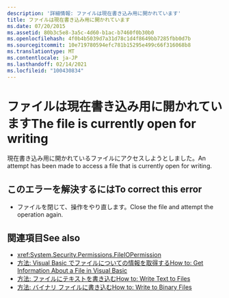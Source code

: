 ```yaml
---
description: '詳細情報: ファイルは現在書き込み用に開かれています'
title: ファイルは現在書き込み用に開かれています
ms.date: 07/20/2015
ms.assetid: 80b3c5e8-3a5c-4d60-b1ac-b7460f0b30b0
ms.openlocfilehash: 4f0b4b5039d7a31d78c1d4f8649bb7285fbb0d7b
ms.sourcegitcommit: 10e719780594efc781b15295e499c66f316068b8
ms.translationtype: MT
ms.contentlocale: ja-JP
ms.lasthandoff: 02/14/2021
ms.locfileid: "100430834"
---
```

# <a name="the-file-is-currently-open-for-writing"></a><span data-ttu-id="a7798-103">ファイルは現在書き込み用に開かれています</span><span class="sxs-lookup"><span data-stu-id="a7798-103">The file is currently open for writing</span></span>

<span data-ttu-id="a7798-104">現在書き込み用に開かれているファイルにアクセスしようとしました。</span><span class="sxs-lookup"><span data-stu-id="a7798-104">An attempt has been made to access a file that is currently open for writing.</span></span>  
  
## <a name="to-correct-this-error"></a><span data-ttu-id="a7798-105">このエラーを解決するには</span><span class="sxs-lookup"><span data-stu-id="a7798-105">To correct this error</span></span>  
  
- <span data-ttu-id="a7798-106">ファイルを閉じて、操作をやり直します。</span><span class="sxs-lookup"><span data-stu-id="a7798-106">Close the file and attempt the operation again.</span></span>  
  
## <a name="see-also"></a><span data-ttu-id="a7798-107">関連項目</span><span class="sxs-lookup"><span data-stu-id="a7798-107">See also</span></span>

- <xref:System.Security.Permissions.FileIOPermission>
- <span data-ttu-id="a7798-108">[方法: Visual Basic でファイルについての情報を取得する](/previous-versions/visualstudio/visual-studio-2010/abtzf6f7(v=vs.100))</span><span class="sxs-lookup"><span data-stu-id="a7798-108">[How to: Get Information About a File in Visual Basic](/previous-versions/visualstudio/visual-studio-2010/abtzf6f7(v=vs.100))</span></span>
- [<span data-ttu-id="a7798-109">方法: ファイルにテキストを書き込む</span><span class="sxs-lookup"><span data-stu-id="a7798-109">How to: Write Text to Files</span></span>](../developing-apps/programming/drives-directories-files/how-to-write-text-to-files.md)
- [<span data-ttu-id="a7798-110">方法: バイナリ ファイルに書き込む</span><span class="sxs-lookup"><span data-stu-id="a7798-110">How to: Write to Binary Files</span></span>](../developing-apps/programming/drives-directories-files/how-to-write-to-binary-files.md)
